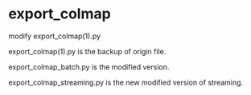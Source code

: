 # export_colmap

modify export_colmap(1).py

export_colmap(1).py is the backup of origin file.

export_colmap_batch.py is the modified version.

export_colmap_streaming.py is the new modified version of streaming.
